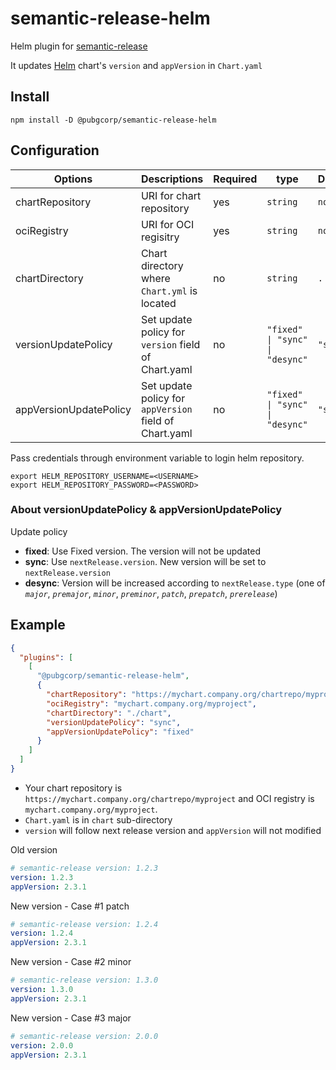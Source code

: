 # semantic-release-helm

Helm plugin for [semantic-release](https://github.com/semantic-release/semantic-release)

It updates [Helm](https://helm.sh/) chart's `version` and `appVersion` in `Chart.yaml`

## Install

```
npm install -D @pubgcorp/semantic-release-helm
```

## Configuration

| Options                | Descriptions                                           | Required | type                            | Default  |
| ---------------------- | ------------------------------------------------------ | -------- | ------------------------------- | -------- |
| chartRepository        | URI for chart repository                               | yes      | `string`                        | `none`   |
| ociRegistry            | URI for OCI regisitry                                  | yes      | `string`                        | `none`   |
| chartDirectory         | Chart directory where `Chart.yml` is located           | no       | `string`                        | `.`      |
| versionUpdatePolicy    | Set update policy for `version` field of Chart.yaml    | no       | `"fixed" \| "sync" \| "desync"` | `"sync"` |
| appVersionUpdatePolicy | Set update policy for `appVersion` field of Chart.yaml | no       | `"fixed" \| "sync" \| "desync"` | `"sync"` |

Pass credentials through environment variable to login helm repository.

```
export HELM_REPOSITORY_USERNAME=<USERNAME>
export HELM_REPOSITORY_PASSWORD=<PASSWORD>
```

### About versionUpdatePolicy & appVersionUpdatePolicy

Update policy

- **fixed**: Use Fixed version. The version will not be updated
- **sync**: Use `nextRelease.version`. New version will be set to `nextRelease.version`
- **desync**: Version will be increased according to `nextRelease.type` (one of _`major`_, _`premajor`_, _`minor`_, _`preminor`_, _`patch`_, _`prepatch`_, _`prerelease`_)

## Example

```json
{
  "plugins": [
    [
      "@pubgcorp/semantic-release-helm",
      {
        "chartRepository": "https://mychart.company.org/chartrepo/myproject",
        "ociRegistry": "mychart.company.org/myproject",
        "chartDirectory": "./chart",
        "versionUpdatePolicy": "sync",
        "appVersionUpdatePolicy": "fixed"
      }
    ]
  ]
}
```

- Your chart repository is `https://mychart.company.org/chartrepo/myproject` and OCI registry is `mychart.company.org/myproject`.
- `Chart.yaml` is in `chart` sub-directory
- `version` will follow next release version and `appVersion` will not modified

Old version

```yaml
# semantic-release version: 1.2.3
version: 1.2.3
appVersion: 2.3.1
```

New version - Case #1 patch

```yaml
# semantic-release version: 1.2.4
version: 1.2.4
appVersion: 2.3.1
```

New version - Case #2 minor

```yaml
# semantic-release version: 1.3.0
version: 1.3.0
appVersion: 2.3.1
```

New version - Case #3 major

```yaml
# semantic-release version: 2.0.0
version: 2.0.0
appVersion: 2.3.1
```
